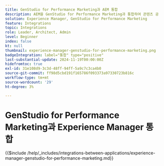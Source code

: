 ```yaml
---
title: GenStudio for Performance Marketing과 AEM 통합
description: AEM을 GenStudio for Performance Marketing과 통합하여 콘텐츠 공급망을 가속화합니다.
solution: Experience Manager, GenStudio for Performance Marketing
feature: Integrations
topic: Integrations
role: Leader, Architect, Admin
level: Beginner
index: false
kt: null
thumbnail: experience-manager-genstudio-for-performance-marketing.png
badgeIntegration: label="통합" type="positive"
last-substantial-update: 2024-11-19T00:00:00Z
hidefromtoc: true
exl-id: 31e108d9-3c3d-48ff-94ff-5a9c7c3ca4b0
source-git-commit: ff98d5cbd191f165786f093373a97330723b816c
workflow-type: tm+mt
source-wordcount: '29'
ht-degree: 3%

---
```


# GenStudio for Performance Marketing과 Experience Manager 통합

{{$include /help/_includes/integrations-between-applications/experience-manager-genstudio-for-performance-marketing.md}}
